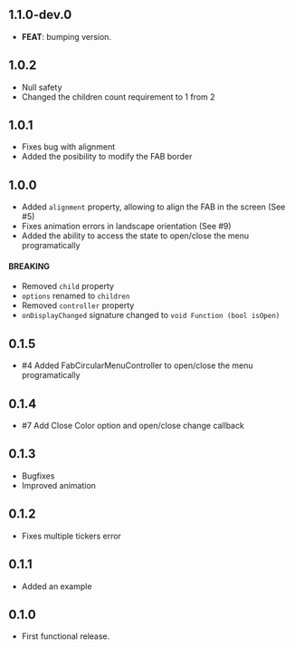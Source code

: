 ## 1.1.0-dev.0

 - **FEAT**: bumping version.

## 1.0.2
* Null safety
* Changed the children count requirement to 1 from 2

## 1.0.1
* Fixes bug with alignment
* Added the posibility to modify the FAB border

## 1.0.0

* Added `alignment` property, allowing to align the FAB in the screen (See #5)
* Fixes animation errors in landscape orientation (See #9)
* Added the ability to access the state to open/close the menu programatically

#### **BREAKING**
* Removed `child` property
* `options` renamed to `children`
* Removed `controller` property
* `onDisplayChanged` signature changed to `void Function (bool isOpen)`

## 0.1.5

* #4 Added FabCircularMenuController to open/close the menu programatically

## 0.1.4

* #7 Add Close Color option and open/close change callback

## 0.1.3

* Bugfixes
* Improved animation

## 0.1.2

* Fixes multiple tickers error

## 0.1.1

* Added an example

## 0.1.0

* First functional release.
